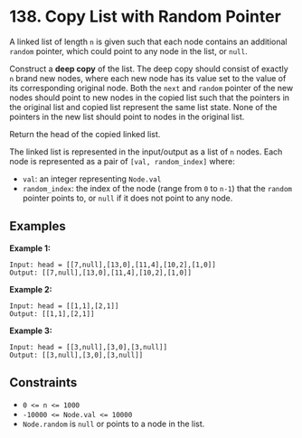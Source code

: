 # 138. Copy List with Random Pointer

A linked list of length `n` is given such that each node contains an additional `random` pointer, which could point to any node in the list, or `null`.

Construct a **deep copy** of the list. The deep copy should consist of exactly `n` brand new nodes, where each new node has its value set to the value of its corresponding original node. Both the `next` and `random` pointer of the new nodes should point to new nodes in the copied list such that the pointers in the original list and copied list represent the same list state. None of the pointers in the new list should point to nodes in the original list.

Return the head of the copied linked list.

The linked list is represented in the input/output as a list of `n` nodes. Each node is represented as a pair of `[val, random_index]` where:

*   `val`: an integer representing `Node.val`
*   `random_index`: the index of the node (range from `0` to `n-1`) that the `random` pointer points to, or `null` if it does not point to any node.

## Examples

**Example 1:**

```
Input: head = [[7,null],[13,0],[11,4],[10,2],[1,0]]
Output: [[7,null],[13,0],[11,4],[10,2],[1,0]]
```

**Example 2:**

```
Input: head = [[1,1],[2,1]]
Output: [[1,1],[2,1]]
```

**Example 3:**

```
Input: head = [[3,null],[3,0],[3,null]]
Output: [[3,null],[3,0],[3,null]]
```

## Constraints

*   `0 <= n <= 1000`
*   `-10000 <= Node.val <= 10000`
*   `Node.random` is `null` or points to a node in the list.
